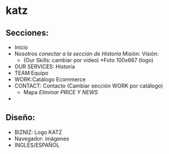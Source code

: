 # katz

## Secciones:
  * Inicio
  * Nosotros *conectar a la sección de Historia*
    Misión:
    Visión:
    * (Our Skills: cambiar por video)
    *Foto 100x667 (logo)
  * OUR SERVICES: Historia
  * TEAM:Equipo
  * WORK:Catálogo Ecommerce
  * CONTACT: Contacto (Cambiar sección WORK por catálogo)
    * Mapa
  *Eliminar PRICE Y NEWS*
  *
## Diseño:
* BIZNIZ: Logo KATZ
* Navegador: imágenes
* INGLES/ESPAÑOL
